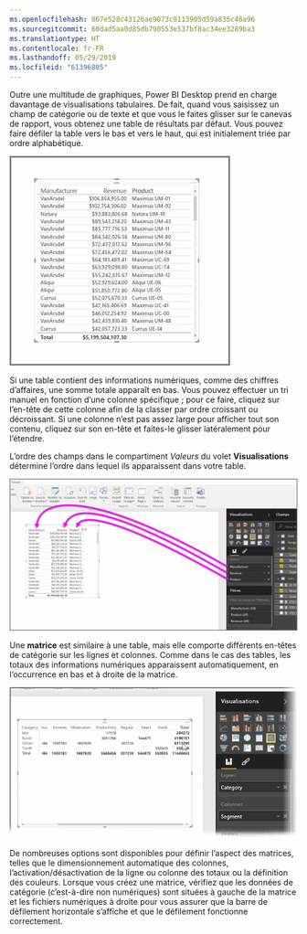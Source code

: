 ```yaml
---
ms.openlocfilehash: 867e528c43126ae9073c0113905d59a835c46a96
ms.sourcegitcommit: 60dad5aa0d85db790553e537bf8ac34ee3289ba3
ms.translationtype: HT
ms.contentlocale: fr-FR
ms.lasthandoff: 05/29/2019
ms.locfileid: "61396805"
---
```

Outre une multitude de graphiques, Power BI Desktop prend en charge davantage de visualisations tabulaires. De fait, quand vous saisissez un champ de catégorie ou de texte et que vous le faites glisser sur le canevas de rapport, vous obtenez une table de résultats par défaut. Vous pouvez faire défiler la table vers le bas et vers le haut, qui est initialement triée par ordre alphabétique.

![](media/3-6-create-tables-matrixes/3-6_1.png)

Si une table contient des informations numériques, comme des chiffres d’affaires, une somme totale apparaît en bas. Vous pouvez effectuer un tri manuel en fonction d’une colonne spécifique ; pour ce faire, cliquez sur l’en-tête de cette colonne afin de la classer par ordre croissant ou décroissant. Si une colonne n’est pas assez large pour afficher tout son contenu, cliquez sur son en-tête et faites-le glisser latéralement pour l’étendre.

L’ordre des champs dans le compartiment *Valeurs* du volet **Visualisations** détermine l’ordre dans lequel ils apparaissent dans votre table.

![](media/3-6-create-tables-matrixes/3-6_2.png)

Une **matrice** est similaire à une table, mais elle comporte différents en-têtes de catégorie sur les lignes et colonnes. Comme dans le cas des tables, les totaux des informations numériques apparaissent automatiquement, en l’occurrence en bas et à droite de la matrice.

![](media/3-6-create-tables-matrixes/3-6_3.png)

De nombreuses options sont disponibles pour définir l’aspect des matrices, telles que le dimensionnement automatique des colonnes, l’activation/désactivation de la ligne ou colonne des totaux ou la définition des couleurs. Lorsque vous créez une matrice, vérifiez que les données de catégorie (c’est-à-dire non numériques) sont situées à gauche de la matrice et les fichiers numériques à droite pour vous assurer que la barre de défilement horizontale s’affiche et que le défilement fonctionne correctement.

